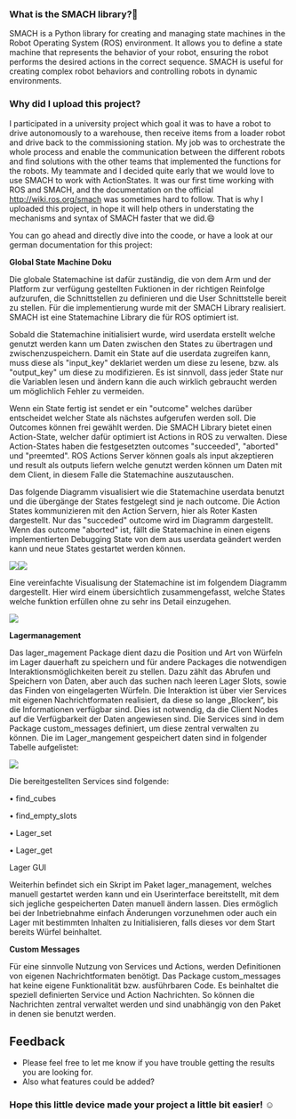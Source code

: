 ### What is the SMACH library?🧐

SMACH is a Python library for creating and managing state machines in the Robot Operating System (ROS) environment. It allows you to define a state machine that represents the behavior of your robot, ensuring the robot performs the desired actions in the correct sequence. SMACH is useful for creating complex robot behaviors and controlling robots in dynamic environments. 

### Why did I upload this project? 
I participated in a university project which goal it was to have a robot to drive autonomously to a warehouse, then receive items from a loader robot and drive back to the commissioning station. My job was to orchestrate the whole process and enable the communication between the different robots and find solutions with the other teams that implemented the functions for the robots. My teammate and I decided quite early that we would love to use SMACH to work with ActionStates.  It was our first time working with ROS and SMACH, and the documentation on the official http://wiki.ros.org/smach was sometimes hard to follow. That is why I uploaded this project, in hope it will help others in understating the mechanisms and syntax of SMACH faster that we did.😄  

You can go ahead and directly dive into the coode, or have a look at our german documentation for this project: 


**Global State Machine Doku**

Die globale Statemachine ist dafür zuständig, die von dem Arm und der Platform zur verfügung gestellten Fuktionen in der richtigen Reinfolge aufzurufen, die Schnittstellen zu definieren und die User Schnittstelle bereit zu stellen. Für die implementierung wurde mit der SMACH Library realisiert. SMACH ist eine Statemachine Library die für ROS optimiert ist. 

Sobald die Statemachine initialisiert wurde, wird userdata erstellt welche genutzt werden kann um Daten zwischen den States zu übertragen und zwischenzuspeichern. Damit ein State auf die userdata zugreifen kann, muss diese als "input_key" deklariet werden um diese zu lesene, bzw. als "output_key" um diese zu modifizieren. Es ist sinnvoll, dass jeder State nur die Variablen lesen und ändern kann die auch wirklich gebraucht werden um möglichlich Fehler zu vermeiden. 

Wenn ein State fertig ist sendet er ein "outcome" welches darüber entscheidet welcher State als nächstes aufgerufen werden soll. Die Outcomes können frei gewählt werden. Die SMACH Library bietet einen Action-State, welcher dafür optimiert ist Actions in ROS zu verwalten. Diese Action-States haben die festgesetzten outcomes "succeeded", "aborted" und "preemted". ROS Actions Server können goals als input akzeptieren und result als outputs liefern welche genutzt werden können um Daten mit dem Client, in diesem Falle die Statemachine auszutauschen. 

Das folgende Diagramm visualisiert wie die Statemachine userdata benutzt und die übergänge der States festgelegt sind je nach outcome. Die Action States kommunizieren mit den Action Servern, hier als Roter Kasten dargestellt. Nur das "succeded" outcome wird im Diagramm dargestellt. Wenn das outcome "aborted" ist, fällt die Statemachine in einen eigens implementierten Debugging State von dem aus userdata geändert werden kann und neue States gestartet werden können. 

![](https://)![](https://writemd.rz.tuhh.de/uploads/86a4e3b4-7e4a-40ef-8298-e16585d6c8fd.png)

Eine vereinfachte Visualisung der Statemachine ist im folgendem Diagramm dargestellt. Hier wird einem übersichtlich zusammengefasst, welche States welche funktion erfüllen ohne zu sehr ins Detail einzugehen. 


![](https://writemd.rz.tuhh.de/uploads/d085fce7-c8b4-4bee-beee-99bcb72a9ff2.png)




**Lagermanagement**

Das lager_magement Package dient dazu die Position und Art von Würfeln im Lager dauerhaft zu speichern und für andere Packages die notwendigen Interaktionsmöglichkeiten bereit zu stellen. Dazu zählt das Abrufen und Speichern von Daten, aber auch das suchen nach leeren Lager Slots, sowie das Finden von eingelagerten Würfeln. 
Die Interaktion ist über vier Services mit eigenen Nachrichtformaten realisiert, da diese so lange „Blocken“, bis die Informationen verfügbar sind. Dies ist notwendig, da die Client Nodes auf die Verfügbarkeit der Daten angewiesen sind. 
Die Services sind in dem Package custom_messages definiert, um diese zentral verwalten zu können. 
Die im Lager_mangement gespeichert daten sind in folgender Tabelle aufgelistet:

![](https://writemd.rz.tuhh.de/uploads/e3fdeb19-5f8b-43e2-96d8-a30170d185ec.png)

Die bereitgestellten Services sind folgende:

•	find_cubes

•	find_empty_slots

•	Lager_set

•	Lager_get



Lager GUI

Weiterhin befindet sich ein Skript im Paket lager_management, welches manuell gestartet werden kann und ein Userinterface bereitstellt, mit dem sich jegliche gespeicherten Daten manuell ändern lassen. Dies ermöglich bei der Inbetriebnahme einfach Änderungen vorzunehmen oder auch ein Lager mit bestimmten Inhalten zu Initialisieren, falls dieses vor dem Start bereits Würfel beinhaltet. 



**Custom Messages**


Für eine sinnvolle Nutzung von Services und Actions, werden Definitionen von eigenen Nachrichtformaten benötigt. 
Das Package custom_messages hat keine eigene Funktionalität bzw. ausführbaren Code. Es beinhaltet die speziell definierten Service und Action Nachrichten. So können die Nachrichten zentral verwaltet werden und sind unabhängig von den Paket in denen sie benutzt werden. 

## Feedback 
* Please feel free to let me know if you have trouble getting the results you are looking for. 
* Also what features could be added? 

### Hope this little device made your project a little bit easier! ☺️
